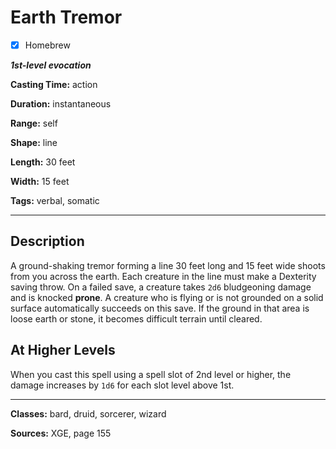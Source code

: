 # Earth Tremor

- [x] Homebrew

***1st-level evocation***

**Casting Time:** action

**Duration:** instantaneous

**Range:** self

**Shape:** line

**Length:** 30 feet

**Width:** 15 feet

**Tags:** verbal, somatic

---

## Description
A ground-shaking tremor forming a line 30 feet long and 15 feet wide shoots from you across the earth. Each creature in the line must make a Dexterity saving throw. On a failed save, a creature takes `2d6` bludgeoning damage and is knocked **prone**. A creature who is flying or is not grounded on a solid surface automatically succeeds on this save. If the ground in that area is loose earth or stone, it becomes difficult terrain until cleared. 

## At Higher Levels
When you cast this spell using a spell slot of 2nd level or higher, the damage increases by `1d6` for each slot level above 1st.

---

**Classes:** bard, druid, sorcerer, wizard

**Sources:** XGE, page 155
